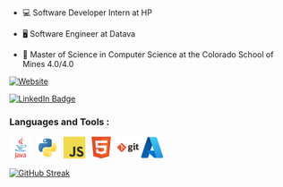 - 💻 Software Developer Intern at HP                                   

- 🖥️ Software Engineer at Datava

- 🥇 Master of Science in Computer Science at the Colorado School of Mines 4.0/4.0

<a href="https://lukecunningham.dev"> <img src="https://img.shields.io/badge/just%20the%20message-8A2BE2&logoColor=green" alt="Website"/>
  </a>   

  <a href="https://www.linkedin.com/in/lukascunningham"> <img src="https://img.shields.io/badge/LinkedIn-blue?style=for-the-badge&logo=linkedin&logoColor=white" alt="LinkedIn Badge"/>
  </a>    

### Languages and Tools :

<div>
  <img src="https://github.com/devicons/devicon/blob/master/icons/java/java-original-wordmark.svg" title="Java" alt="Java" width="40" height="40"/>&nbsp;
    <img src="https://github.com/devicons/devicon/blob/master/icons/python/python-original.svg" title="Python" alt="Python" width="40" height="40"/>&nbsp;
    <img src="https://github.com/devicons/devicon/blob/master/icons/javascript/javascript-original.svg" title="JavaScript" alt="JavaScript" width="40" height="40"/>&nbsp;
  <img src="https://github.com/devicons/devicon/blob/master/icons/html5/html5-original.svg" title="HTML5" alt="HTML" width="40" height="40"/>&nbsp;
  <img src="https://github.com/devicons/devicon/blob/master/icons/git/git-original-wordmark.svg" title="Git" **alt="Git" width="40" height="40"/>
  <img src="https://github.com/devicons/devicon/blob/master/icons/azure/azure-original.svg" title="Azure" **alt="Azure" width="40" height="40"/>   


  

[![GitHub Streak](http://github-readme-streak-stats.herokuapp.com?user=Luke-Cunningham&theme=dark&background=000000)](https://git.io/streak-stats)
